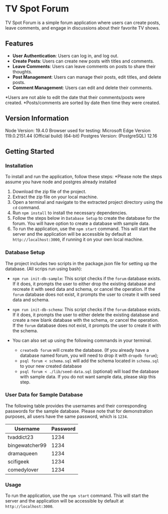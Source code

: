 # TV Spot Forum

TV Spot Forum is a simple forum application where users can create posts, leave comments, and engage in discussions about their favorite TV shows.

## Features

- **User Authentication**: Users can log in, and log out.
- **Create Posts**: Users can create new posts with titles and comments.
- **Leave Comments**: Users can leave comments on posts to share their thoughts.
- **Post Management**: Users can manage their posts, edit titles, and delete posts.
- **Comment Management**: Users can edit and delete their comments.

\*Users are not able to edit the date that their comments/posts were created.
\*Posts/comments are sorted by date then time they were created.

## Version Information

Node Version: 19.4.0
Browser used for testing: Microsoft Edge Version 119.0.2151.44 (Official build) (64-bit)
Postgres Version: (PostgreSQL) 12.16

## Getting Started

### Installation

To install and run the application, follow these steps:
\*Please note the steps assume you have node and postgres already installed

1. Download the zip file of the project.
2. Extract the zip file on your local machine.
3. Open a terminal and navigate to the extracted project directory using the `cd` command.
4. Run `npm install` to install the necessary dependencies.
5. Follow the steps below in `Database Setup` to create the database for the forum. You will have option to create a database with sample data.
6. To run the application, use the `npm start` command. This will start the server and the application will be accessible by default at `http://localhost:3000`, if running it on your own local machine.

### Database Setup

The project includes two scripts in the package.json file for setting up the database. (All scrips run using bash):

- `npm run init-db-sample`: This script checks if the `forum` database exists. If it does, it prompts the user to either drop the existing database and recreate it with seed data and schema, or cancel the operation. If the `forum` database does not exist, it prompts the user to create it with seed data and schema.

- `npm run init-db-schema`: This script checks if the `forum` database exists. If it does, it prompts the user to either delete the existing database and create a new blank database with the schema, or cancel the operation. If the `forum` database does not exist, it prompts the user to create it with the schema.

- You can also set up using the following commands in your terminal.
  - `createdb forum` will create the database. (If you already have a database named forum, you will need to drop it with `dropdb forum`);
  - `psql forum < schema.sql` will add the schema located in `schema.sql` to your new created database
  - `psql forum < ./lib/seed-data.sql` (optional) will load the database with sample data. If you do not want sample data, please skip this step.

### User Data for Sample Database

The following table provides the usernames and their corresponding passwords for the sample database. Please note that for demonstration purposes, all users have the same password, which is `1234`.

| Username       | Password |
| -------------- | -------- |
| tvaddict23     | 1234     |
| bingewatcher99 | 1234     |
| dramaqueen     | 1234     |
| scifigeek      | 1234     |
| comedylover    | 1234     |

### Usage

To run the application, use the `npm start` command. This will start the server and the application will be accessible by default at `http://localhost:3000`.
